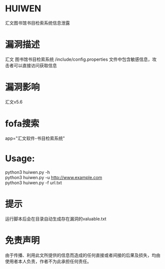 # HUIWEN
汇文图书馆书目检索系统信息泄露  

# 漏洞描述  

汇文 图书馆书目检索系统 /include/config.properties 文件中包含敏感信息，攻击者可以直接访问获取信息

# 漏洞影响  

汇文v5.6  

# fofa搜索 

app="汇文软件-书目检索系统"  

#  Usage:
  python3 huiwen.py -h  
  python3 huiwen.py -u http://www.example.com  
  python3 huiwen.py -f url.txt  
# 提示
运行脚本后会在目录自动生成存在漏洞的valuable.txt  

# 免责声明
由于传播、利用此文所提供的信息而造成的任何直接或者间接的后果及损失，均由使用者本人负责，作者不为此承担任何责任。
